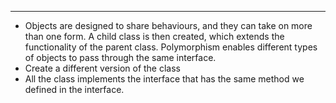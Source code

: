 ___
- Objects are designed to share behaviours, and they can take on more than one form. A child class is then created, which extends the functionality of the parent class. Polymorphism enables different types of objects to pass through the same interface.
- Create a different version of the class
- All the class implements the interface that has the same method we defined in the interface.